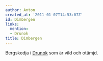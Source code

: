 ```yaml
---
author: Anton
created_at: '2011-01-07T14:53:07Z'
id: Dimbergen
links:
  mention:
  - Drunok
title: Dimbergen
---
```


Bergskedja i [Drunok] som är vild och otämjd.

  [Drunok]: Drunok

